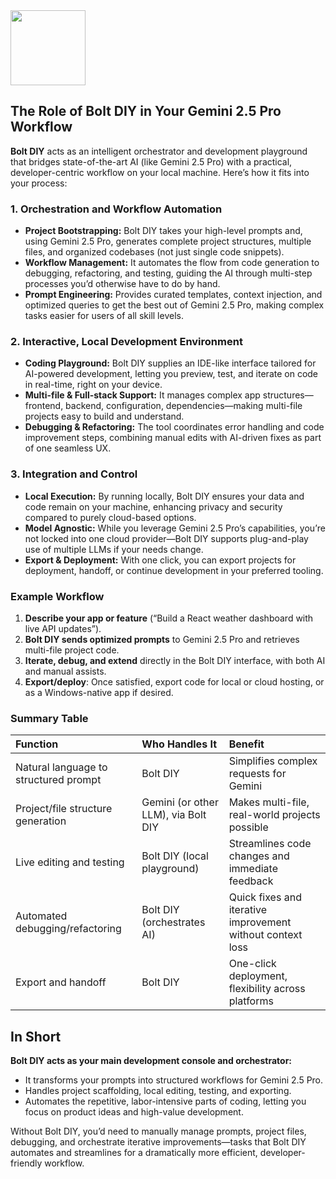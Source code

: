 <img src="https://r2cdn.perplexity.ai/pplx-full-logo-primary-dark%402x.png" class="logo" width="120"/>

## The Role of Bolt DIY in Your Gemini 2.5 Pro Workflow

**Bolt DIY** acts as an intelligent orchestrator and development playground that bridges state-of-the-art AI (like Gemini 2.5 Pro) with a practical, developer-centric workflow on your local machine. Here’s how it fits into your process:

### 1. Orchestration and Workflow Automation

- **Project Bootstrapping:** Bolt DIY takes your high-level prompts and, using Gemini 2.5 Pro, generates complete project structures, multiple files, and organized codebases (not just single code snippets).
- **Workflow Management:** It automates the flow from code generation to debugging, refactoring, and testing, guiding the AI through multi-step processes you’d otherwise have to do by hand.
- **Prompt Engineering:** Provides curated templates, context injection, and optimized queries to get the best out of Gemini 2.5 Pro, making complex tasks easier for users of all skill levels.


### 2. Interactive, Local Development Environment

- **Coding Playground:** Bolt DIY supplies an IDE-like interface tailored for AI-powered development, letting you preview, test, and iterate on code in real-time, right on your device.
- **Multi-file \& Full-stack Support:** It manages complex app structures—frontend, backend, configuration, dependencies—making multi-file projects easy to build and understand.
- **Debugging \& Refactoring:** The tool coordinates error handling and code improvement steps, combining manual edits with AI-driven fixes as part of one seamless UX.


### 3. Integration and Control

- **Local Execution:** By running locally, Bolt DIY ensures your data and code remain on your machine, enhancing privacy and security compared to purely cloud-based options.
- **Model Agnostic:** While you leverage Gemini 2.5 Pro’s capabilities, you’re not locked into one cloud provider—Bolt DIY supports plug-and-play use of multiple LLMs if your needs change.
- **Export \& Deployment:** With one click, you can export projects for deployment, handoff, or continue development in your preferred tooling.


### Example Workflow

1. **Describe your app or feature** (“Build a React weather dashboard with live API updates”).
2. **Bolt DIY sends optimized prompts** to Gemini 2.5 Pro and retrieves multi-file project code.
3. **Iterate, debug, and extend** directly in the Bolt DIY interface, with both AI and manual assists.
4. **Export/deploy**: Once satisfied, export code for local or cloud hosting, or as a Windows-native app if desired.

### Summary Table

| Function | Who Handles It | Benefit |
| :-- | :-- | :-- |
| Natural language to structured prompt | Bolt DIY | Simplifies complex requests for Gemini |
| Project/file structure generation | Gemini (or other LLM), via Bolt DIY | Makes multi-file, real-world projects possible |
| Live editing and testing | Bolt DIY (local playground) | Streamlines code changes and immediate feedback |
| Automated debugging/refactoring | Bolt DIY (orchestrates AI) | Quick fixes and iterative improvement without context loss |
| Export and handoff | Bolt DIY | One-click deployment, flexibility across platforms |

## In Short

**Bolt DIY acts as your main development console and orchestrator:**

- It transforms your prompts into structured workflows for Gemini 2.5 Pro.
- Handles project scaffolding, local editing, testing, and exporting.
- Automates the repetitive, labor-intensive parts of coding, letting you focus on product ideas and high-value development.

Without Bolt DIY, you’d need to manually manage prompts, project files, debugging, and orchestrate iterative improvements—tasks that Bolt DIY automates and streamlines for a dramatically more efficient, developer-friendly workflow.

